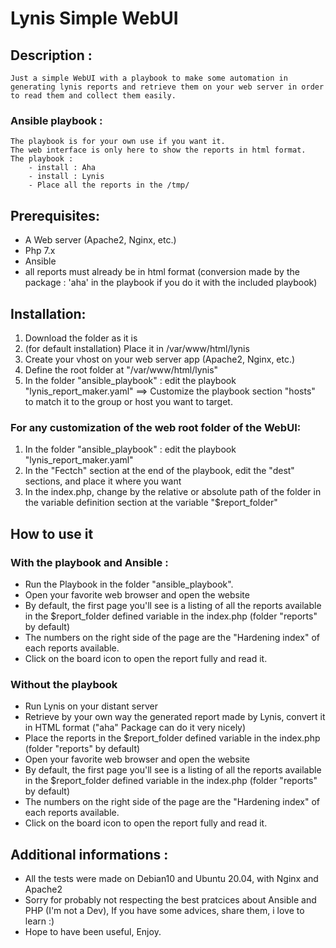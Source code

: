 # Lynis Simple WebUI

## Description : 
	Just a simple WebUI with a playbook to make some automation in generating lynis reports and retrieve them on your web server in order to read them and collect them easily.

### Ansible playbook :
	The playbook is for your own use if you want it.
	The web interface is only here to show the reports in html format.
	The playbook :
		- install : Aha
		- install : Lynis 
		- Place all the reports in the /tmp/

## Prerequisites: 
- A Web server (Apache2, Nginx, etc.)
- Php 7.x
- Ansible
- all reports must already be in html format (conversion made by the package : 'aha' in the playbook if you do it with the included playbook)

## Installation: 
1) Download the folder as it is
2) (for default installation) Place it in /var/www/html/lynis
3) Create your vhost on your web server app (Apache2, Nginx, etc.)
4) Define the root folder at "/var/www/html/lynis"
5) In the folder "ansible_playbook" : edit the playbook "lynis_report_maker.yaml"
==> Customize the playbook section "hosts" to match it to the group or host you want to target.



### For any customization of the web root folder of the WebUI: 
1) In the folder "ansible_playbook" : edit the playbook "lynis_report_maker.yaml"
2) In the "Fectch" section at the end of the playbook, edit the "dest" sections, and place it where you want
3) In the index.php, change by the relative or absolute path of the folder in the variable definition section at the variable "$report_folder"

## How to use it
### With the playbook and Ansible : 
- Run the Playbook in the folder "ansible_playbook".
- Open your favorite web browser and open the website
- By default, the first page you'll see is a listing of all the reports available in the $report_folder defined variable in the index.php (folder "reports" by default)
- The numbers on the right side of the page are the "Hardening index" of each reports available.
- Click on the board icon to open the report fully and read it.

### Without the playbook 
- Run Lynis on your distant server
- Retrieve by your own way the generated report made by Lynis, convert it in HTML format ("aha" Package can do it very nicely)
- Place the reports in the $report_folder defined variable in the index.php (folder "reports" by default)
- Open your favorite web browser and open the website
- By default, the first page you'll see is a listing of all the reports available in the $report_folder defined variable in the index.php (folder "reports" by default)
- The numbers on the right side of the page are the "Hardening index" of each reports available.
- Click on the board icon to open the report fully and read it.

## Additional informations : 
- All the tests were made on Debian10 and Ubuntu 20.04, with Nginx and Apache2
- Sorry for probably not respecting the best pratcices about Ansible and PHP (I'm not a Dev), If you have some advices, share them, i love to learn :)
- Hope to have been useful,   Enjoy.

